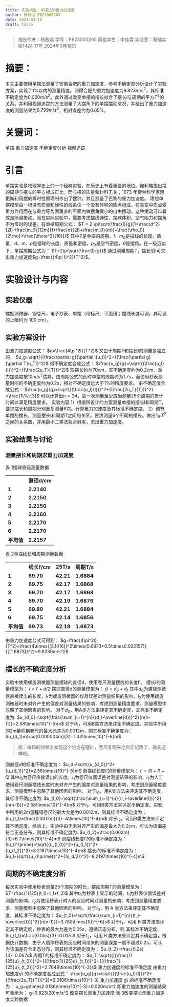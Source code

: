 ```yaml
---
title: 实验报告：单摆法测重力加速度
author: 杨致远 PB23000205
date: 2024-03-18
draft: false
---
```

>报告作者：杨致远
>学号：PB23000205
>同组学生：李佳霖
>实验室：基础实验1424 17号
>2024年3月18日


# 摘要：
本文主要使用单摆法测量了安徽合肥的重力加速度，参考不确定度分析设计了实验方案，实现了1%以内的测量精度。测得合肥的重力加速度为$9.823m/s^2$，其标准不确定度为$0.020m/s^2$。此外通过改变单摆的摆长拟合了摆长$l$与周期的平方$T^2$的关系。并利用视频追踪的方法测量了大摆角下的单摆摆动情况，并给出了重力加速度的测量结果为$9.799m/s^2$，相对误差约为0.05%。

# 关键词：
单摆 重力加速度 不确定度分析 视频追踪

# 引言
单摆实验是物理学史上的一个经典实验，在历史上有着重要的地位。伽利略指出摆的周期与摆长的平方根成正比，而与摆的质量和材料无关；1673 年荷兰科学家惠更斯利用摆的等时性原理制作出了摆钟，并且测量了巴黎的重力加速度。
理想单摆模型由一根没有质量和弹性的线系住一个没有体积的质点组成。在真空中质点受重力作用而在与重力等势面垂直的平面内做摆角很小的自由摆动，这种摆动可以看成是简谐振动。而在实际实验中，需要考虑摆线弹性、摆球体积、空气阻力和摆角不为零时的误差。有单摆周期公式：
$T = 2 \pi\sqrt{\frac{l}{g}[1+\frac{d^2}{2l}-\frac{m_0}{12m}(1+\frac{d}{2l}+\frac{m_0}{m})+\frac{\rho_0}{2\rho}+\frac{\theta^2}{16}]}$
其中$T$是单摆的周期，$l$、$m_0$是摆线的长度、质量，$d$、$m$、$\rho$是摆球的长度、质量和密度，$\rho_0$是空气密度，$\theta$是摆角。在一级近似下，单摆周期公式为：
$T=2\pi\sqrt{\frac{l}{g}}$
通过测量周期$T$，摆长l即可求出重力加速度$g=\frac{{4\pi l}^2}{T^2}$。
# 实验设计与内容
## 实验仪器
螺旋测微器、钢卷尺、电子秒表、单摆（带标尺、平面镜；摆线长度可调，其可调的上限约为 100 cm）。
## 实验方案设计
由重力加速度公式：
$g=\frac{4\pi^2l}{T^2}$
又由于周期T和摆长l的测量是独立的，
$u_g=\sqrt{{(\frac{\partial g}{\partial l}u_l)}^2+{(\frac{\partial g}{\partial T}u_T)}^2}$
得不确定度合成公式：
$\frac{u_g}{g}=\sqrt{{(\frac{u_l}{l})}^2+{(\frac{2u_T}{T})}^2}$
取摆长约为$70cm$，其不确定度约为$0.2cm$，重力加速度按$10m/s^2$估算。由周期公式的此时单摆的周期约为$1.7s$，而使用秒表测量时间的不确定度约为$0.2s$，相对不确定度远大于1%的精度要求。
由不确定度合成公式：
$\frac{u_g}{g}=\sqrt{{(\frac{u_l}{l})}^2+{(\frac{2u_T}{T})}^2}<\frac{1\%}{3}$
可以计算出$n>24$，故一次测量至少应当测量25个周期的累计时间以满足精度要求。
实验内容
1）根据所设计的方案测量单摆的摆长l和周期T，要求摆长和周期分别重复测量6次。计算重力加速度及其标准不确定度。
2）调节单摆的摆长，测量摆长l和周期T之间的关系。要求测量6个不同的摆长。做出$l$与$T^2$之间的关系图，并用最小二乘法拟合斜率，求出重力加速度。
## 实验结果与讨论

### 测量摆长和周期求重力加速度

表 1摆球直径测量数据

|         |            |
| ------- | ---------- |
|         | **直径d/cm** |
| **1**   | **2.2140** |
| **2**   | **2.2150** |
| **3**   | **2.2150** |
| **4**   | **2.2160** |
| **5**   | **2.2170** |
| **6**   | **2.2170** |
| **平均值** | **2.2157** |
表 2单摆线长和周期测量数据

|   |   |   |   |
|---|---|---|---|
||**线长l’/cm**|**25T/s**|**周期T/s**|
|**1**|**69.70**|**42.21**|**1.6884**|
|**2**|**69.75**|**42.17**|**1.6868**|
|**3**|**69.70**|**42.17**|**1.6868**|
|**4**|**69.70**|**42.19**|**1.6876**|
|**5**|**69.80**|**42.21**|**1.6884**|
|**6**|**69.75**|**42.14**|**1.6856**|
|**平均值**|**69.73**|**42.18**|**1.6873**|

由重力加速度公式可得到：
$g=\frac{4\pi^2l}{T^2}=\frac{4\times{(3.1416)}^2\times(0.6973+0.5\times0.022157)}{{(1.6873)}^2}=9.8230m/s^2$
## 摆长的不确定度分析
实验中使用螺旋测微器测量摆球的直径d，使用卷尺测量摆线的长度l'。
摆长l的测量模型为：
$l=l\prime+d/2$
摆球直径d的测量模型为：
$d=d_0+d_1$
其中$d_0$为螺旋测微器直接读出的长度，$l_1$为螺旋测微器的仪器误差对测量结果的影响，$l_2$为使用螺旋测微器时未对齐产生的偏差对测量结果的影响，考虑到测量精度要求，测量模型中忽略了其他因素的影响。
对于$d_0$，用A类方法来评定其不确定度，其标准不确定度为:
$u_{d_0}=\sqrt{\frac{\sum_{i=1}^{n}{(d_i-\overline{d})}^2}{n(n-1)}}=2.58\times{10}^{-5}m$
对于$d_1$，可用B类方法来评定不确定度。实验中所用的2m量程钢卷尺的最大允差为$0.0012m$，则其标准不确定度为：
$u_{d_1}=\frac{0.000004m}{3}=1.33\times{10}^{-6}m$
>按：编辑的时候才发现这个地方在瞎扯，卷尺复制来之后忘记改了，就先这样吧。

则直径$d$的标准不确定度为：
$u_d=\sqrt{{u_{d_0}}^2+{u_{d_1}}^2}=2.58\times{10}^{-5}m$
而摆线长度$l’$的测量模型为：
$l’=l0+l1+l2$
其中$l_0$为卷尺直接读出的长度，$l_1$为卷尺仪器误差对测量结果的影响，$l_2$为人工使用卷尺测量摆线长度时未对齐产生的偏差对测量结果的影响，考虑到测量精度要求，测量模型中忽略了其他因素的影响。
对于$l_0$，用A类方法来评定其不确定度，其标准不确定度为:
$u_{l_0}=\sqrt{\frac{\sum_{i=1}^{n}{(l_i-\overline{l})}^2}{n(n-1)}}=2.58\times{10}^{-4}m$
对于$l_1$，可用B类方法来评定不确定度。实验中所用的2m量程钢卷尺的最大允差为$0.0012m$，则其标准不确定度为：
$u_{l_1}=\frac{0.0012m}{3}=4\times{10}^{-4}m$
对于$l_2$，可用B类方法来评定其不确定度。经验上，实验中由于未对齐产生的偏差最大为$0.2cm$，可认为该偏差符合正态分布，则其标准不确定度为:
$u_{l_2}=\frac{0.002m}{3}=6.7\times{10}^{-4}m$
则摆线长度$l’$的标准不确定度为：
$u_{l^\prime}=\sqrt{{u_{l_0}}^2+{u_{l_1}}^2+{u_{l_2}}^2}=8.2187\times{10}^{-4}m$
摆长$l$的标准不确定度为：
$u_l=\sqrt{{u_{l\prime}}^2+{(u_d/2)}^2}=8.2197\times{10}^{-4}m$
## 周期的不确定度分析
每次实验中使用秒表测量25个周期的时长，摆动周期T的测量模型为：
$T=\frac{1}{25}(t_0+t_1+t_2)$
其中$t_0$为秒表上显示的时间，$t_1$为秒表仪器误差对测量的影响，$t_2$为使用秒表计时人的反应时间对测量的影响，考虑到测量精度要求，测量模型中忽略了其他因素的影响。
对于$t_0$，用 A 类方法来评定其不确定度，其标准不确定度为：
$u_{t_0}=\sqrt{\frac{\sum_{i=1}^{n}{(t_i-\overline{t})}^2}{n(n-1)}}=3.780\times{10}^{-6}s$
对于$t_1$，可用 B 类方法来评定其不确定度，秒表的最大允差为$0.05 s$，遵循正态分布，则
其标准不确定度:
$u_{t_1}=\frac{0.05s}{3}=0.017s$
对于$t_2$，可用 B 类方法来评定其不确定度，根据统计数据，由于人启停秒表的反应时间带来的测量误差一般不超过$0.2s$，可认为该偏差符合正态分布，则其标准不确定度为：
$u_{t_2}=\frac{0.2s}{3}=0.067s$
周期T的标准不确定度为：
$u_T=\sqrt{{({\frac{1}{25}u}_{t_0})}^2+{({\frac{1}{25}u}_{t_1})}^2+{({\frac{1}{25}u}_{t_2})}^2}=2.7649\times{10}^{-3}s$
重力加速度的标准不确定度
由重力加速度$g$\ 的不确定度合成公式：
\frac{u_g}{g}=\sqrt{{(\frac{u_l}{l})}^2+{(\frac{2u_T}{T})}^2}=2.0186\times{10}^{-3}
重力加速度 g\ 的标准不确定度为：
u_g=g\times2.0186\times{10}^{-3}=0.020m/s^2
即重力加速度的测量结果可表示为：
g=9.823(20)m/s^2
改变摆长测重力加速度
表 3改变摆长测重力加速度实验数据

